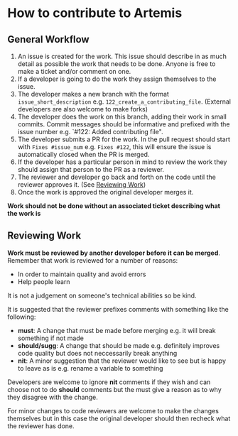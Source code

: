 # How to contribute to Artemis

General Workflow
----------------

1. An issue is created for the work. This issue should describe in as much detail as possible the work that needs to be done. Anyone is free to make a ticket and/or comment on one.
2. If a developer is going to do the work they assign themselves to the issue.
3. The developer makes a new branch with the format `issue_short_description` e.g. `122_create_a_contributing_file`. (External developers are also welcome to make forks)
4. The developer does the work on this branch, adding their work in small commits. Commit messages should be informative and prefixed with the issue number e.g. `#122: Added contributing file".
5. The developer submits a PR for the work. In the pull request should start with `Fixes #issue_num` e.g. `Fixes #122`, this will ensure the issue is automatically closed when the PR is merged.
6. If the developer has a particular person in mind to review the work they should assign that person to the PR as a reviewer.
7. The reviewer and developer go back and forth on the code until the reviewer approves it. (See [Reviewing Work](#reviewing-work))
8. Once the work is approved the original developer merges it.

**Work should not be done without an associated ticket describing what the work is**

Reviewing Work
--------------

**Work must be reviewed by another developer before it can be merged**. Remember that work is reviewed for a number of reasons:
* In order to maintain quality and avoid errors
* Help people learn

It is not a judgement on someone's technical abilities so be kind.

It is suggested that the reviewer prefixes comments with something like the following:
* **must**: A change that must be made before merging e.g. it will break something if not made
* **should/sugg**: A change that should be made e.g. definitely improves code quality but does not neccessarily break anything
* **nit**: A minor suggestion that the reviewer would like to see but is happy to leave as is e.g. rename a variable to something 

Developers are welcome to ignore **nit** comments if they wish and can choose not to do **should** comments but the must give a reason as to why they disagree with the change.

For minor changes to code reviewers are welcome to make the changes themselves but in this case the original developer should then recheck what the reviewer has done.
